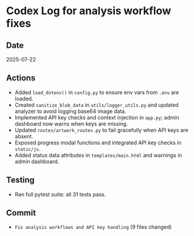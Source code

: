 # Codex Log for analysis workflow fixes

## Date
2025-07-22

## Actions
- Added `load_dotenv()` in `config.py` to ensure env vars from `.env` are loaded.
- Created `sanitize_blob_data` in `utils/logger_utils.py` and updated analyzer to avoid logging base64 image data.
- Implemented API key checks and context injection in `app.py`; admin dashboard now warns when keys are missing.
- Updated `routes/artwork_routes.py` to fail gracefully when API keys are absent.
- Exposed progress modal functions and integrated API key checks in `static/js`.
- Added status data attributes in `templates/main.html` and warnings in admin dashboard.

## Testing
- Ran full pytest suite: all 31 tests pass.

## Commit
- `Fix analysis workflows and API key handling` (9 files changed)
